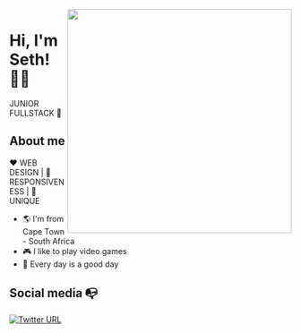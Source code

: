 <img align="right" width="400" height="400" src="https://bestanimations.com/media/coins/781167865gold-coins-animated-gif.gif">


# Hi, I'm Seth! :man_technologist:

JUNIOR FULLSTACK :robot: 



## About me 

:heart: WEB DESIGN | :black_heart: RESPONSIVENESS | :blue_heart: UNIQUE

- :earth_americas: I'm from Cape Town - South Africa
- :video_game: I like to play video games
- :gem: Every day is a good day


## Social media :mailbox_with_no_mail:

[![Twitter URL](https://img.shields.io/twitter/url?color=%230072b1&label=connect&logo=linkedin&logoColor=%230072b1&style=flat-square&url=https%3A%2F%2Fwww.linkedin.com%2Fin%2Falejandro-ramirez-ciceros%2F)](https://www.linkedin.com/in/webdevseth/)
